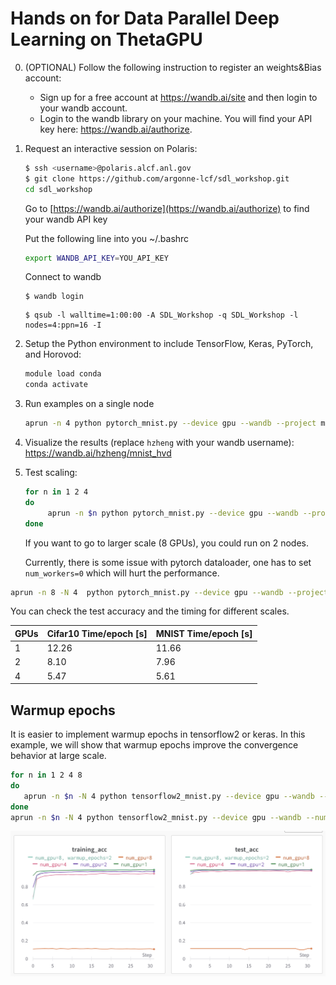 # Hands on for Data Parallel Deep Learning on ThetaGPU

0. (OPTIONAL) Follow the following instruction to register an weights&Bias account:
   - Sign up for a free account at https://wandb.ai/site and then login to your wandb account.
   - Login to the wandb library on your machine. You will find your API key here: https://wandb.ai/authorize. 

1. Request an interactive session on Polaris:
      ```bash
      $ ssh <username>@polaris.alcf.anl.gov
      $ git clone https://github.com/argonne-lcf/sdl_workshop.git
      cd sdl_workshop
      ```
      Go to 
      [https://wandb.ai/authorize](https://wandb.ai/authorize) to find your wandb API key
   
      Put the following line into you ~/.bashrc 
      ```bash 
      export WANDB_API_KEY=YOU_API_KEY
      ```
      Connect to wandb
      ```
      $ wandb login
      ```
   
      ```
      $ qsub -l walltime=1:00:00 -A SDL_Workshop -q SDL_Workshop -l nodes=4:ppn=16 -I 
      ```

2. Setup the Python environment to include TensorFlow, Keras, PyTorch, and Horovod:
   ```bash
   module load conda
   conda activate
   ```
3. Run examples on a single node
      ```bash
      aprun -n 4 python pytorch_mnist.py --device gpu --wandb --project mnist_hvd
      ```
4. Visualize the results (replace ```hzheng``` with your wandb username): 
   https://wandb.ai/hzheng/mnist_hvd

5. Test scaling:
   ```bash
   for n in 1 2 4
   do
     	aprun -n $n python pytorch_mnist.py --device gpu --wandb --project mnist_hvd >& pytorch_mnist.out.$n
   done
   ```
   If you want to go to larger scale (8 GPUs), you could run on 2 nodes. 

   Currently, there is some issue with pytorch dataloader, one has to set ```num_workers=0``` which will hurt the performance.
  ```bash
  aprun -n 8 -N 4  python pytorch_mnist.py --device gpu --wandb --project mnist_hvd >& pytorch_mnist.out.8
  ```

   You can check the test accuracy and the timing for different scales.


| GPUs | Cifar10 Time/epoch [s] | MNIST Time/epoch [s] |
| ---- | ---------------------- | -------------------- |
|    1 |            12.26        |         11.66        |
|    2 |            8.10        |         7.96         |
|    4 |            5.47        |         5.61         |


## Warmup epochs
It is easier to implement warmup epochs in tensorflow2 or keras. In this example, we will show that warmup epochs improve the convergence behavior at large scale.

   ```bash
   for n in 1 2 4 8 
   do
      aprun -n $n -N 4 python tensorflow2_mnist.py --device gpu --wandb --project warmup_epoch
   done
   aprun -n $n -N 4 python tensorflow2_mnist.py --device gpu --wandb --num_warmup_epochs 2 --project warmup_epoch 
   ```
![mninst_scaling](./images/mnist_scaling.png)
